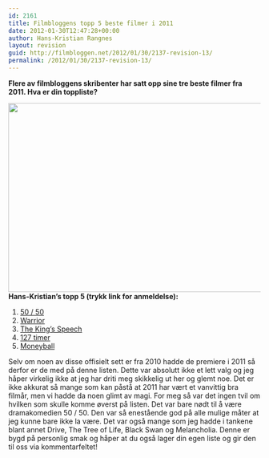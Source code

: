 ```yaml
---
id: 2161
title: Filmbloggens topp 5 beste filmer i 2011
date: 2012-01-30T12:47:28+00:00
author: Hans-Kristian Rangnes
layout: revision
guid: http://filmbloggen.net/2012/01/30/2137-revision-13/
permalink: /2012/01/30/2137-revision-13/
---
```

**Flere av filmbloggens skribenter har satt opp sine tre beste filmer fra 2011. Hva er din toppliste?**<!--more-->

  
<a href="http://filmbloggen.net/?attachment_id=2144" rel="attachment wp-att-2144"><img class="alignnone size-large wp-image-2144" src="http://filmbloggen.net/wp-content/uploads//2012/01/topp3-test11-620x377.jpg" alt="" width="620" height="377" /></a>  
**Hans-Kristian&#8217;s topp 5 (trykk link for anmeldelse):**  
1. [50 / 50](http://filmbloggen.net/2012/01/24/galgenhumor-og-kreft/)  
2. [Warrior](http://wp.me/p1HlbS-xs)  
3. [The King&#8217;s Speech](http://wp.me/s1HlbS-12)  
4. [127 timer](http://filmbloggen.net/2011/04/06/127-hours-2010/)  
5. [Moneyball](http://wp.me/p1HlbS-sX)

Selv om noen av disse offisielt sett er fra 2010 hadde de premiere i 2011 så derfor er de med på denne listen. Dette var absolutt ikke et lett valg og jeg håper virkelig ikke at jeg har driti meg skikkelig ut her og glemt noe. Det er ikke akkurat så mange som kan påstå at 2011 har vært et vanvittig bra filmår, men vi hadde da noen glimt av magi. For meg så var det ingen tvil om hvilken som skulle komme øverst på listen. Det var bare nødt til å være dramakomedien 50 / 50. Den var så enestående god på alle mulige måter at jeg kunne bare ikke la være. Det var også mange som jeg hadde i tankene blant annet Drive, The Tree of Life, Black Swan og Melancholia. Denne er bygd på personlig smak og håper at du også lager din egen liste og gir den til oss via kommentarfeltet!